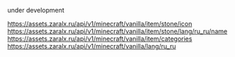 under development

https://assets.zaralx.ru/api/v1/minecraft/vanilla/item/stone/icon
https://assets.zaralx.ru/api/v1/minecraft/vanilla/item/stone/lang/ru_ru/name
https://assets.zaralx.ru/api/v1/minecraft/vanilla/item/categories
https://assets.zaralx.ru/api/v1/minecraft/vanilla/lang/ru_ru
